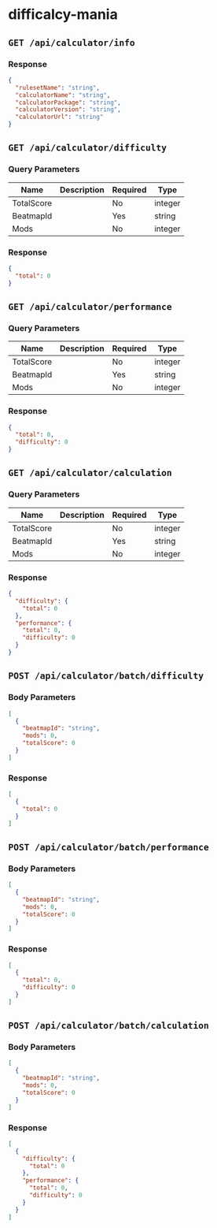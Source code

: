 # difficalcy-mania

## `GET /api/calculator/info`

### Response

```json
{
  "rulesetName": "string",
  "calculatorName": "string",
  "calculatorPackage": "string",
  "calculatorVersion": "string",
  "calculatorUrl": "string"
}
```

## `GET /api/calculator/difficulty`

### Query Parameters

| Name       | Description | Required | Type    |
| ---------- | ----------- | -------- | ------- |
| TotalScore |             | No       | integer |
| BeatmapId  |             | Yes      | string  |
| Mods       |             | No       | integer |

### Response

```json
{
  "total": 0
}
```

## `GET /api/calculator/performance`

### Query Parameters

| Name       | Description | Required | Type    |
| ---------- | ----------- | -------- | ------- |
| TotalScore |             | No       | integer |
| BeatmapId  |             | Yes      | string  |
| Mods       |             | No       | integer |

### Response

```json
{
  "total": 0,
  "difficulty": 0
}
```

## `GET /api/calculator/calculation`

### Query Parameters

| Name       | Description | Required | Type    |
| ---------- | ----------- | -------- | ------- |
| TotalScore |             | No       | integer |
| BeatmapId  |             | Yes      | string  |
| Mods       |             | No       | integer |

### Response

```json
{
  "difficulty": {
    "total": 0
  },
  "performance": {
    "total": 0,
    "difficulty": 0
  }
}
```

## `POST /api/calculator/batch/difficulty`

### Body Parameters

```json
[
  {
    "beatmapId": "string",
    "mods": 0,
    "totalScore": 0
  }
]
```

### Response

```json
[
  {
    "total": 0
  }
]
```

## `POST /api/calculator/batch/performance`

### Body Parameters

```json
[
  {
    "beatmapId": "string",
    "mods": 0,
    "totalScore": 0
  }
]
```

### Response

```json
[
  {
    "total": 0,
    "difficulty": 0
  }
]
```

## `POST /api/calculator/batch/calculation`

### Body Parameters

```json
[
  {
    "beatmapId": "string",
    "mods": 0,
    "totalScore": 0
  }
]
```

### Response

```json
[
  {
    "difficulty": {
      "total": 0
    },
    "performance": {
      "total": 0,
      "difficulty": 0
    }
  }
]
```
